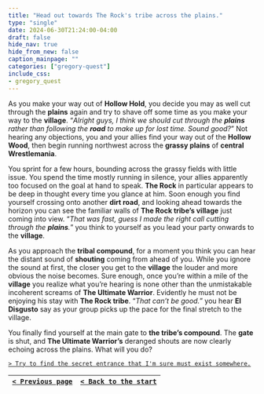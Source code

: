 ```yaml
---
title: "Head out towards The Rock's tribe across the plains."
type: "single"
date: 2024-06-30T21:24:00-04:00
draft: false
hide_nav: true
hide_from_new: false
caption_mainpage: ""
categories: ["gregory-quest"]
include_css:
- gregory_quest
---
```


As you make your way out of **Hollow Hold**, you decide you may as well cut through the **plains** again and try to shave off some time as you make your way to the **village**. “*Alright guys, I think we should cut through the **plains** rather than following the **road** to make up for lost time. Sound good?*” Not hearing any objections, you and your allies find your way out of the **Hollow Wood**, then begin running northwest across the **grassy plains** of **central Wrestlemania**.

You sprint for a few hours, bounding across the grassy fields with little issue. You spend the time mostly running in silence, your allies apparently too focused on the goal at hand to speak. **The Rock** in particular appears to be deep in thought every time you glance at him. Soon enough you find yourself crossing onto another **dirt road**, and looking ahead towards the horizon you can see the familiar walls of **The Rock tribe’s village** just coming into view. “*That was fast, guess I made the right call cutting through the **plains**.*” you think to yourself as you lead your party onwards to the **village**.

As you approach the **tribal compound**, for a moment you think you can hear the distant sound of **shouting** coming from ahead of you. While you ignore the sound at first, the closer you get to the **village** the louder and more obvious the noise becomes. Sure enough, once you’re within a mile of the **village** you realize what you’re hearing is none other than the unmistakable incoherent screams of **The Ultimate Warrior**. Evidently he must not be enjoying his stay with **The Rock tribe**. “*That can’t be good.*” you hear **El Disgusto** say as your group picks up the pace for the final stretch to the village.

You finally find yourself at the main gate to **the tribe’s compound**. The **gate** is shut, and **The Ultimate Warrior’s** deranged shouts are now clearly echoing across the plains. What will you do?

[``> Try to find the secret entrance that I'm sure must exist somewhere.``](../135)

|[``< Previous page``](../133)|[``< Back to the start``](../)|
|---|---|
